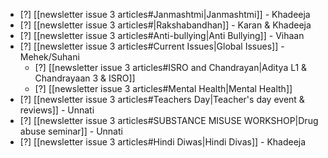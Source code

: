 - [?] [[newsletter issue 3 articles#Janmashtmi|Janmashtmi]] - Khadeeja
- [?] [[newsletter issue 3 articles#|Rakshabandhan]] - Karan & Khadeeja
- [?] [[newsletter issue 3 articles#Anti-bullying|Anti Bullying]] - Vihaan
- [?] [[newsletter issue 3 articles#Current Issues|Global Issues]] - Mehek/Suhani
	- [?] [[newsletter issue 3 articles#ISRO and Chandrayan|Aditya L1 & Chandrayaan 3 & ISRO]]
	- [?] [[newsletter issue 3 articles#Mental Health|Mental Health]]
- [?] [[newsletter issue 3 articles#Teachers Day|Teacher's day event & reviews]] - Unnati
- [?] [[newsletter issue 3 articles#SUBSTANCE MISUSE WORKSHOP|Drug abuse seminar]] - Unnati
- [?] [[newsletter issue 3 articles#Hindi Diwas|Hindi Divas]] - Khadeeja
